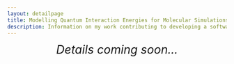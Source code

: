 ```yaml
---
layout: detailpage
title: Modelling Quantum Interaction Energies for Molecular Simulations
description: Information on my work contributing to developing a software infrastructure for running large-scale molecular simulations as a member of the Goetz Lab in the San Diego Supercomputer Center at UC San Diego.
---
```


<div style="text-align: center; font-size: 20pt"><i>Details coming soon...</i></div>